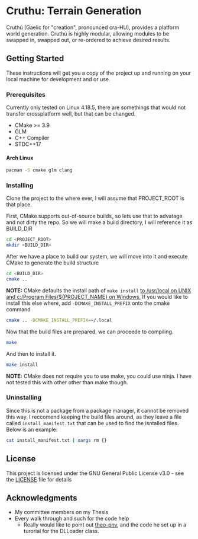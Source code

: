# Cruthu: Terrain Generation
Cruthú (Gaelic for "creation", pronounced cra-HU), provides a platform world generation.
Cruthú is highly modular, allowing modules to be swapped in, swapped out, or re-ordered to achieve desired results.

## Getting Started

These instructions will get you a copy of the project up and running on your local machine for development and or use.

### Prerequisites
Currently only tested on Linux 4.18.5, there are somethings that would not transfer crossplatform well, but that can be changed.
* CMake >= 3.9
* GLM
* C++ Compiler
* STDC++17

#### Arch Linux
```bash
pacman -S cmake glm clang
```

### Installing
Clone the project to the where ever, I will assume that PROJECT_ROOT is that place.

First, CMake supports out-of-source builds , so lets use that to advatage and not dirty the repo. So we will make a build directory, I will reference it as BUILD_DIR
```bash
cd <PROJECT_ROOT>
mkdir <BUILD_DIR>
```

After we have a place to build our system, we will move into it and execute CMake to generate the build structure
```bash
cd <BUILD_DIR>
cmake ..
```
**NOTE:** CMake defaults the install path of ```make install``` [to /usr/local on UNIX and c:/Program Files/${PROJECT_NAME} on Windows.][1] If you would like to install this else where, add `-DCMAKE_INSTALL_PREFIX` onto the cmake command
```bash
cmake .. -DCMAKE_INSTALL_PREFIX=~/.local
```
Now that the build files are prepared, we can proceede to compiling.
```bash
make
```
And then to install it.
```bash
make install
```

**NOTE:** CMake does not require you to use make, you could use ninja. I have not tested this with other other than make though.

### Uninstalling
Since this is not a package from a package manager, it cannot be removed this way. I reccomend keeping the build files around, as they leave a file called `install_manifest.txt` that can be used to find the isntalled files. Below is an example:
```bash
cat install_manifest.txt | xargs rm {}
```

## License

This project is licensed under the GNU General Public License v3.0 - see the [LICENSE](LICENSE) file for details

## Acknowledgments

* My committee members on my Thesis
* Every walk through and such for the code help
  * Really would like to point out [theo-pnv][2], and the code he set up in a turorial for the DLLoader class.

[1]: https://cmake.org/cmake/help/v3.9/variable/CMAKE_INSTALL_PREFIX.html
[2]: https://github.com/theo-pnv/Dynamic-Loading
